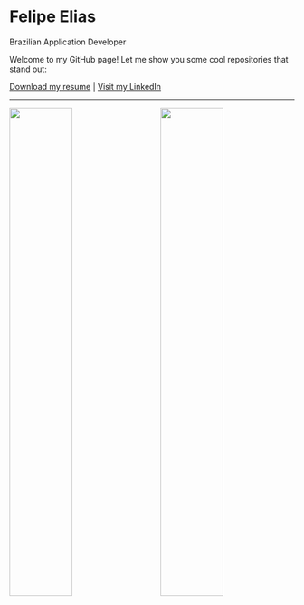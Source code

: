 # Felipe Elias

Brazilian Application Developer

Welcome to my GitHub page! Let me show you some cool repositories that stand out:

<a href="https://github.com/feponiel/feponiel/blob/main/Felipe%20Elias%2C%20Curriculum%20Vitae%20-%2021-04-2024.pdf">Download my resume</a> | <a href="https://www.linkedin.com/in/felipe-daniel-elias/" target="_blank">Visit my LinkedIn</a>

---

  <a href="https://github.com/feponiel/kodi"><img width="47%" src="https://raw.githubusercontent.com/gist/feponiel/0849b12d4d61d33523aa969af99768bd/raw/1f1e85e4c34fbbd89a6a781bde78fb6bf1f8eaf4/card_kodi.svg" align="left" /></a>
<a href="https://github.com/feponiel/ignite-courses-vault"><img width="47%" src="https://raw.githubusercontent.com/gist/feponiel/bc3c50bff9cbbb7661511c15dfc0d36d/raw/fbdd8351e4b596486077178a95bdcaad6551783b/card_ignite.svg" align="right" /></a>

